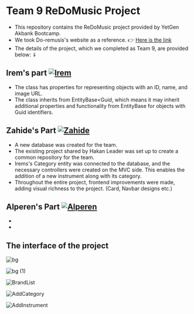# Team 9 ReDoMusic Project
- This repository contains the ReDoMusic project provided by YetGen Akbank Bootcamp. 
- We took Do-remusis's website as a reference. 👉 [Here is the link](https://www.do-re.com.tr/doremusic?sayfa=2&gclid=CjwKCAjw15eqBhBZEiwAbDomEkmhYoz2_zz94e7ju1h9MVm0PZhXjEB1_hFTHrqHuAGKuUK3XmWQIxoCBZ0QAvD_BwE)
- The details of the project, which we completed as Team 9, are provided below: ⇓

## Irem's part [![Irem](https://img.shields.io/badge/Irem-181717?style=for-the-badge&logo=github&logoColor=white)](https://github.com/iremdemir70)
- The class has properties for representing objects with an ID, name, and image URL.
- The class inherits from EntityBase<Guid, which means it may inherit additional properties and functionality from EntityBase for objects with Guid identifiers.

## Zahide's Part [![Zahide](https://img.shields.io/badge/Zahide-181717?style=for-the-badge&logo=github&logoColor=white)](https://github.com/zahidedusgun)
- A new database was created for the team.
- The existing project shared by Hakan Leader was set up to create a common repository for the team.
- Irems's Category entity was connected to the database, and the necessary controllers were created on the MVC side. This enables the addition of a new instrument along with its category.
- Throughout the entire project, frontend improvements were made, adding visual richness to the project. (Card, Navbar designs etc.)

## Alperen's Part  [![Alperen](https://img.shields.io/badge/Alperen-181717?style=for-the-badge&logo=github&logoColor=white)](https://github.com/alofdean)
-
-




## The interface of the project

![bg](https://github.com/zahidedusgun/Team9-ReDoMusic/assets/98893927/4635afcb-5b58-4280-befd-5c5ed01f7780)

![bg (1)](https://github.com/zahidedusgun/Team9-ReDoMusic/assets/98893927/d3c74a44-a5af-426b-a5d3-f4f68012aef5)

![BrandList](https://github.com/zahidedusgun/Team9-ReDoMusic/assets/98893927/678c62d5-1ee9-4a80-8446-ebfa78ff0874)

![AddCategory](https://github.com/zahidedusgun/Team9-ReDoMusic/assets/98893927/2f3480f0-810b-4701-a432-192fa976ecde)

![AddInstrument](https://github.com/zahidedusgun/Team9-ReDoMusic/assets/98893927/d91bf890-c08d-4621-b3eb-4b435c093483)
